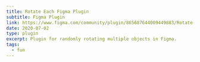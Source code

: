```yaml
---
title: Rotate Each Figma Plugin
subtitle: Figma Plugin
link: https://www.figma.com/community/plugin/865687644009449883/Rotate-Each
date: 2020-07-02
type: plugin
excerpt: Plugin for randomly rotating multiple objects in Figma.
tags:
  - fun
---
```

